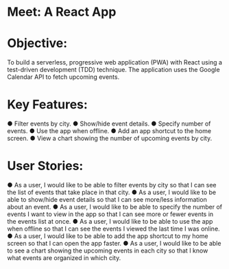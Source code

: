 # Meet: A React App

# Objective:

To build a serverless, progressive web application (PWA) with React using a
test-driven development (TDD) technique. The application uses the Google
Calendar API to fetch upcoming events.

# Key Features:

● Filter events by city.
● Show/hide event details.
● Specify number of events.
● Use the app when offline.
● Add an app shortcut to the home screen.
● View a chart showing the number of upcoming events by city.

# User Stories:

● As a user, I would like to be able to filter events by city so that I can see the list of events that
take place in that city.
● As a user, I would like to be able to show/hide event details so that I can see more/less
information about an event.
● As a user, I would like to be able to specify the number of events I want to view in the app so
that I can see more or fewer events in the events list at once.
● As a user, I would like to be able to use the app when offline so that I can see the events I
viewed the last time I was online.
● As a user, I would like to be able to add the app shortcut to my home screen so that I can
open the app faster.
● As a user, I would like to be able to see a chart showing the upcoming events in each city so
that I know what events are organized in which city.
